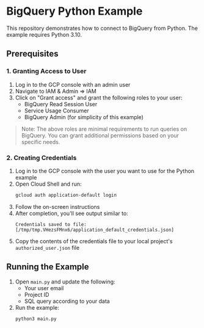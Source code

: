 # BigQuery Python Example

This repository demonstrates how to connect to BigQuery from Python. The example requires Python 3.10.

## Prerequisites

### 1. Granting Access to User

1. Log in to the GCP console with an admin user
2. Navigate to IAM & Admin => IAM
3. Click on "Grant access" and grant the following roles to your user:
   - BigQuery Read Session User
   - Service Usage Consumer
   - BigQuery Admin (for simplicity of this example)

> Note: The above roles are minimal requirements to run queries on BigQuery. You can grant additional permissions based on your specific needs.

### 2. Creating Credentials

1. Log in to the GCP console with the user you want to use for the Python example
2. Open Cloud Shell and run:
   ```bash
   gcloud auth application-default login
   ```
3. Follow the on-screen instructions
4. After completion, you'll see output similar to:
   ```
   Credentials saved to file: [/tmp/tmp.VHezsFMnx6/application_default_credentials.json]
   ```
5. Copy the contents of the credentials file to your local project's `authorized_user.json` file

## Running the Example

1. Open `main.py` and update the following:
   - Your user email
   - Project ID
   - SQL query according to your data
2. Run the example:
   ```bash
   python3 main.py
   ```